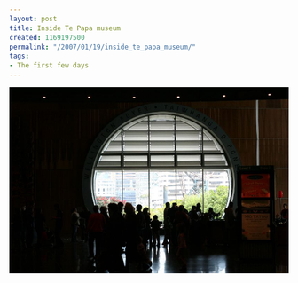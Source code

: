 ```yaml
---
layout: post
title: Inside Te Papa museum
created: 1169197500
permalink: "/2007/01/19/inside_te_papa_museum/"
tags:
- The first few days
---
```


<img src="/image/images/IMG_2864.JPG"/>


